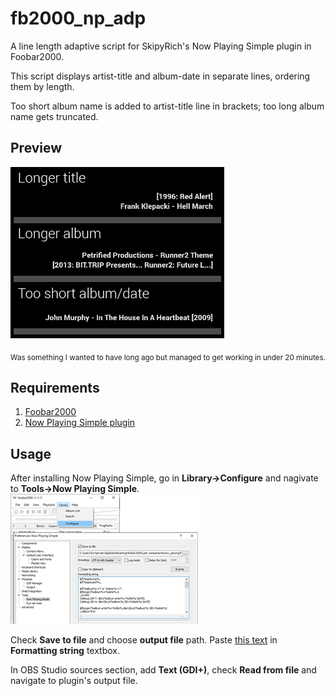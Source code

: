 # fb2000_np_adp

A line length adaptive script for SkipyRich's Now Playing Simple plugin in Foobar2000.

This script displays artist-title and album-date in separate lines, ordering them by length.

Too short album name is added to artist-title line in brackets; too long album name gets truncated.

## Preview
![alt text](https://raw.githubusercontent.com/Mugnum/fb2000_np_adp/master/Presentation/demonstration.png)

<sub>Was something I wanted to have long ago but managed to get working in under 20 minutes.</sub>

## Requirements
1. [Foobar2000](https://www.foobar2000.org)
2. [Now Playing Simple plugin](http://skipyrich.com/wiki/Foobar2000:Now_Playing_Simple)

## Usage
After installing Now Playing Simple, go in **Library->Configure** and nagivate to **Tools->Now Playing Simple**.
[![alt text](https://raw.githubusercontent.com/Mugnum/fb2000_np_adp/master/Presentation/installation_small.png)](https://raw.githubusercontent.com/Mugnum/fb2000_np_adp/master/Presentation/installation.png)

Check **Save to file** and choose **output file** path. Paste [this text](https://github.com/Mugnum/fb2000_np_adp/blob/master/fb2000_np_adp.txt) in **Formatting string** textbox.

In OBS Studio sources section, add **Text (GDI+)**, check **Read from file** and navigate to plugin's output file.

